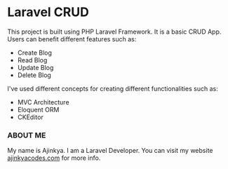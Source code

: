 # Laravel CRUD

This project is built using PHP Laravel Framework. It is a basic CRUD App. Users can benefit different features such as:

- Create Blog
- Read Blog
- Update Blog
- Delete Blog

I've used different concepts for creating different functionalities such as:

- MVC Architecture
- Eloquent ORM
- CKEditor

### ABOUT ME

My name is Ajinkya. I am a Laravel Developer. You can visit my website [ajinkyacodes.com](https://ajinkyacodes.com) for more info.
